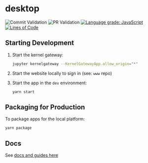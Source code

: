 # desktop

![Commit Validation](https://github.com/actually-colab/desktop/workflows/Commit%20Validation/badge.svg) ![PR Validation](https://github.com/actually-colab/desktop/workflows/PR%20Validation/badge.svg) [![Language grade: JavaScript](https://img.shields.io/lgtm/grade/javascript/g/actually-colab/desktop.svg?logo=lgtm&logoWidth=18)](https://lgtm.com/projects/g/actually-colab/desktop/context:javascript) [![Lines of Code](https://tokei.rs/b1/github/actually-colab/desktop)](https://github.com/actually-colab/desktop)

## Starting Development

1. Start the kernel gateway:

   ```bash
   jupyter kernelgateway --KernelGatewayApp.allow_origin="*"
   ```

2. Start the website locally to sign in (see: `www` repo)

3. Start the app in the `dev` environment:

   ```bash
   yarn start
   ```

## Packaging for Production

To package apps for the local platform:

```bash
yarn package
```

## Docs

See [docs and guides here](https://electron-react-boilerplate.js.org/docs/installation)
